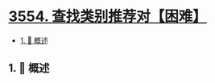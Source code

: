 # [3554. 查找类别推荐对【困难】](https://github.com/tnotesjs/TNotes.leetcode/tree/main/notes/3554.%20%E6%9F%A5%E6%89%BE%E7%B1%BB%E5%88%AB%E6%8E%A8%E8%8D%90%E5%AF%B9%E3%80%90%E5%9B%B0%E9%9A%BE%E3%80%91)

<!-- region:toc -->

- [1. 📝 概述](#1--概述)

<!-- endregion:toc -->

## 1. 📝 概述

